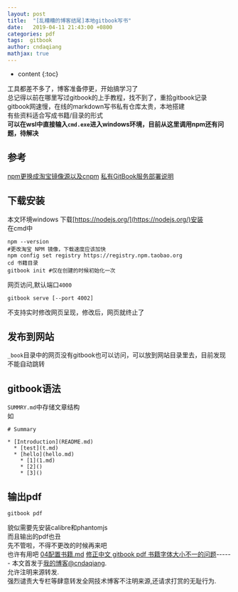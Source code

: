 ```yaml
---
layout: post
title:  "[乱糟糟的博客结尾]本地gitbook写书"
date:   2019-04-11 21:43:00 +0800
categories: pdf
tags:  gitbook
author: cndaqiang
mathjax: true
---
```

* content
{:toc}


工具都差不多了，博客准备停更，开始搞学习了<br>
总记得以前在哪里写过gitbook的上手教程，找不到了，重拾gitbook记录<br>
gitbook网速慢，在线的markdown写书私有仓库太贵，本地搭建<br>
有些资料适合写成书籍/目录的形式<br>
**可以在wsl中直接输入`cmd.exe`进入windows环境，目前从这里调用npm还有问题，待解决**





## 参考

[npm更换成淘宝镜像源以及cnpm](https://www.jianshu.com/p/fae87fef8ad0)
[私有GitBook服务部署说明](https://www.jianshu.com/p/a109b2baa519)


## 下载安装
本文环境windows
下载[https://nodejs.org/](https://nodejs.org/)安装
<br>在cmd中
```
npm --version
#更改淘宝 NPM 镜像，下载速度应该加快
npm config set registry https://registry.npm.taobao.org
cd 书籍目录
gitbook init #仅在创建的时候初始化一次
```
网页访问,默认端口`4000`
```
gitbook serve [--port 4002]
```

不支持实时修改网页呈现，修改后，网页就终止了


## 发布到网站
`_book`目录中的网页没有gitbook也可以访问，可以放到网站目录里去，目前发现不能自动跳转


## gitbook语法
`SUMMRY.md`中存储文章结构<br>
如
```
# Summary

* [Introduction](README.md)
  * [test](t.md)
  * [hello](hello.md)
    * [1](1.md)
    * [2]()
    * [3]()
```

## 输出pdf
```
gitbook pdf
```
貌似需要先安装calibre和phantomjs<br>
而且输出的pdf也丑<br>
先不管啦，不得不更改的时候再来吧<br>
也许有用吧
[04配置书籍.md](https://github.com/zhilidali/gitbook/blob/master/04%E9%85%8D%E7%BD%AE%E4%B9%A6%E7%B1%8D.md)
[修正中文 gitbook pdf 书籍字体大小不一的问题](https://www.chenwang.net/2016/01/20/gitbook-中文书籍生成pdf的方法，修正中文字体大小不一的/)------
本文首发于[我的博客@cndaqiang](https://cndaqiang.github.io/).<br>
允许注明来源转发.<br>
强烈谴责大专栏等肆意转发全网技术博客不注明来源,还请求打赏的无耻行为.
